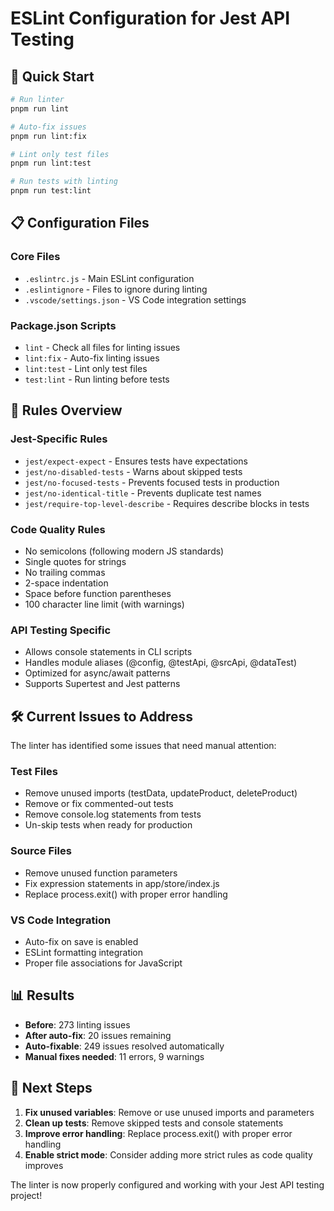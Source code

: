 # ESLint Configuration for Jest API Testing

## 🚀 Quick Start

```bash
# Run linter
pnpm run lint

# Auto-fix issues
pnpm run lint:fix

# Lint only test files
pnpm run lint:test

# Run tests with linting
pnpm run test:lint
```

## 📋 Configuration Files

### Core Files

- `.eslintrc.js` - Main ESLint configuration
- `.eslintignore` - Files to ignore during linting
- `.vscode/settings.json` - VS Code integration settings

### Package.json Scripts

- `lint` - Check all files for linting issues
- `lint:fix` - Auto-fix linting issues
- `lint:test` - Lint only test files
- `test:lint` - Run linting before tests

## 🔧 Rules Overview

### Jest-Specific Rules

- `jest/expect-expect` - Ensures tests have expectations
- `jest/no-disabled-tests` - Warns about skipped tests
- `jest/no-focused-tests` - Prevents focused tests in production
- `jest/no-identical-title` - Prevents duplicate test names
- `jest/require-top-level-describe` - Requires describe blocks in tests

### Code Quality Rules

- No semicolons (following modern JS standards)
- Single quotes for strings
- No trailing commas
- 2-space indentation
- Space before function parentheses
- 100 character line limit (with warnings)

### API Testing Specific

- Allows console statements in CLI scripts
- Handles module aliases (@config, @testApi, @srcApi, @dataTest)
- Optimized for async/await patterns
- Supports Supertest and Jest patterns

## 🛠️ Current Issues to Address

The linter has identified some issues that need manual attention:

### Test Files

- Remove unused imports (testData, updateProduct, deleteProduct)
- Remove or fix commented-out tests
- Remove console.log statements from tests
- Un-skip tests when ready for production

### Source Files

- Remove unused function parameters
- Fix expression statements in app/store/index.js
- Replace process.exit() with proper error handling

### VS Code Integration

- Auto-fix on save is enabled
- ESLint formatting integration
- Proper file associations for JavaScript

## 📊 Results

- **Before**: 273 linting issues
- **After auto-fix**: 20 issues remaining
- **Auto-fixable**: 249 issues resolved automatically
- **Manual fixes needed**: 11 errors, 9 warnings

## 🎯 Next Steps

1. **Fix unused variables**: Remove or use unused imports and parameters
2. **Clean up tests**: Remove skipped tests and console statements
3. **Improve error handling**: Replace process.exit() with proper error handling
4. **Enable strict mode**: Consider adding more strict rules as code quality improves

The linter is now properly configured and working with your Jest API testing project!
